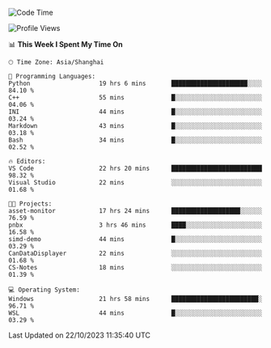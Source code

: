 <!--START_SECTION:waka-->
![Code Time](http://img.shields.io/badge/Code%20Time-1%2C319%20hrs%208%20mins-blue)

![Profile Views](http://img.shields.io/badge/Profile%20Views-2-blue)

📊 **This Week I Spent My Time On** 

```text
🕑︎ Time Zone: Asia/Shanghai

💬 Programming Languages: 
Python                   19 hrs 6 mins       █████████████████████░░░░   84.10 % 
C++                      55 mins             █░░░░░░░░░░░░░░░░░░░░░░░░   04.06 % 
INI                      44 mins             █░░░░░░░░░░░░░░░░░░░░░░░░   03.24 % 
Markdown                 43 mins             █░░░░░░░░░░░░░░░░░░░░░░░░   03.18 % 
Bash                     34 mins             █░░░░░░░░░░░░░░░░░░░░░░░░   02.52 % 

🔥 Editors: 
VS Code                  22 hrs 20 mins      █████████████████████████   98.32 % 
Visual Studio            22 mins             ░░░░░░░░░░░░░░░░░░░░░░░░░   01.68 % 

🐱‍💻 Projects: 
asset-monitor            17 hrs 24 mins      ███████████████████░░░░░░   76.59 % 
pnbx                     3 hrs 46 mins       ████░░░░░░░░░░░░░░░░░░░░░   16.58 % 
simd-demo                44 mins             █░░░░░░░░░░░░░░░░░░░░░░░░   03.29 % 
CanDataDisplayer         22 mins             ░░░░░░░░░░░░░░░░░░░░░░░░░   01.68 % 
CS-Notes                 18 mins             ░░░░░░░░░░░░░░░░░░░░░░░░░   01.39 % 

💻 Operating System: 
Windows                  21 hrs 58 mins      ████████████████████████░   96.71 % 
WSL                      44 mins             █░░░░░░░░░░░░░░░░░░░░░░░░   03.29 % 
```


 Last Updated on 22/10/2023 11:35:40 UTC
<!--END_SECTION:waka-->